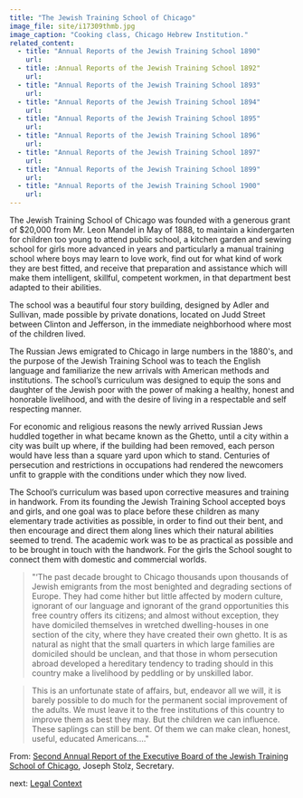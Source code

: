 ```yaml
---
title: "The Jewish Training School of Chicago"
image_file: site/i17309thmb.jpg
image_caption: "Cooking class, Chicago Hebrew Institution."
related_content:
  - title: "Annual Reports of the Jewish Training School 1890"
    url:
  - title: :Annual Reports of the Jewish Training School 1892"
    url:
  - title: "Annual Reports of the Jewish Training School 1893"
    url:
  - title: "Annual Reports of the Jewish Training School 1894"
    url:
  - title: "Annual Reports of the Jewish Training School 1895"
    url:
  - title: "Annual Reports of the Jewish Training School 1896"
    url:
  - title: "Annual Reports of the Jewish Training School 1897"
    url:
  - title: "Annual Reports of the Jewish Training School 1899"
    url:
  - title: "Annual Reports of the Jewish Training School 1900"
    url:
---
```


The Jewish Training School of Chicago was founded with a generous grant of $20,000 from Mr. Leon Mandel in May of 1888, to maintain a kindergarten for children too young to attend public school, a kitchen garden and sewing school for girls more advanced in years and particularly a manual training school where boys may learn to love work, find out for what kind of work they are best fitted, and receive that preparation and assistance which will make them intelligent, skillful, competent workmen, in that department best adapted to their abilities.

The school was a beautiful four story building, designed by Adler and Sullivan, made possible by private donations, located on Judd Street between Clinton and Jefferson, in the immediate neighborhood where most of the children lived.

The Russian Jews emigrated to Chicago in large numbers in the 1880's, and the purpose of the Jewish Training School was to teach the English language and familiarize the new arrivals with American methods and institutions. The school’s curriculum was designed to equip the sons and daughter of the Jewish poor with the power of making a healthy, honest and honorable livelihood, and with the desire of living in a respectable and self respecting manner.

For economic and religious reasons the newly arrived Russian Jews huddled together in what became known as the Ghetto, until a city within a city was built up where, if the building had been removed, each person would have less than a square yard upon which to stand. Centuries of persecution and restrictions in occupations had rendered the newcomers unfit to grapple with the conditions under which they now lived.

The School’s curriculum was based upon corrective measures and training in handwork. From its founding the Jewish Training School accepted boys and girls, and one goal was to place before these children as many elementary trade activities as possible, in order to find out their bent, and then encourage and direct them along lines which their natural abilities seemed to trend. The academic work was to be as practical as possible and to be brought in touch with the handwork. For the girls the School sought to connect them with domestic and commercial worlds.

>"‘The past decade brought to Chicago thousands upon thousands of Jewish emigrants from the most benighted and degrading sections of Europe. They had come hither but little affected by modern culture, ignorant of our language and ignorant of the grand opportunities this free country offers its citizens; and almost without exception, they have domiciled themselves in wretched dwelling-houses in one section of the city, where they have created their own ghetto. It is as natural as night that the small quarters in which large families are domiciled should be unclean, and that those in whom persecution abroad developed a hereditary tendency to trading should in this country make a livelihood by peddling or by unskilled labor.

>This is an unfortunate state of affairs, but, endeavor all we will, it is barely possible to do much for the permanent social improvement of the adults. We must leave it to the free institutions of this country to improve them as best they may. But the children we can influence. These saplings can still be bent. Of them we can make clean, honest, useful, educated Americans...."

From: [Second Annual Report of the Executive Board of the Jewish Training School of Chicago](/historical/jts/#), Joseph Stolz, Secretary.

next:  [Legal Context](/legal/law/)
